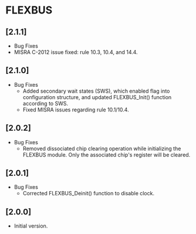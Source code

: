 # FLEXBUS

## [2.1.1]

- Bug Fixes
- MISRA C-2012 issue fixed: rule 10.3, 10.4, and 14.4.

## [2.1.0]

- Bug Fixes
  - Added secondary wait states (SWS), which enabled flag into configuration structure, and
    updated FLEXBUS_Init() function according to SWS.
  - Fixed MISRA issues regarding rule 10.1/10.4.

## [2.0.2]

- Bug Fixes
  - Removed dissociated chip clearing operation while initializing the FLEXBUS module. Only
    the associated chip's register will be cleared.

## [2.0.1]

- Bug Fixes
  - Corrected FLEXBUS_Deinit() function to disable clock.

## [2.0.0]

- Initial version.
